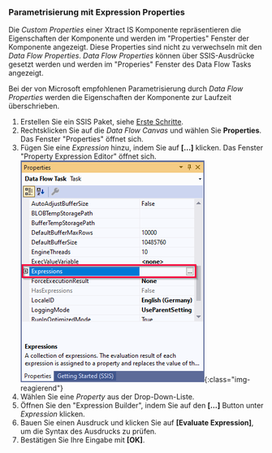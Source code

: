 ### Parametrisierung mit Expression Properties

Die *Custom Properties* einer Xtract IS Komponente repräsentieren die Eigenschaften der Komponente und werden im "Properties" Fenster der Komponente angezeigt.
Diese Properties sind nicht zu verwechseln mit den *Data Flow Properties*. *Data Flow Properties* können über SSIS-Ausdrücke gesetzt werden und werden im "Properies" Fenster des Data Flow Tasks angezeigt.

Bei der von Microsoft empfohlenen Parametrisierung durch *Data Flow Properties* werden die Eigenschaften der Komponente zur Laufzeit überschrieben.

1. Erstellen Sie ein SSIS Paket, siehe [Erste Schritte](../erste-schritte).
2. Rechtsklicken Sie auf die *Data Flow Canvas* und wählen Sie **Properties**. Das Fenster "Properties" öffnet sich.<br>
3. Fügen Sie eine *Expression* hinzu, indem Sie auf **[...]** klicken. Das Fenster "Property Expression Editor" öffnet sich.<br>
![Expressions](/img/content/xis/expressions.png){:class="img-reagierend"}
4. Wählen Sie eine *Property* aus der Drop-Down-Liste. 
5. Öffnen Sie den "Expression Builder", indem Sie auf den **[…]** Button unter *Expression* klicken.
6. Bauen Sie einen Ausdruck und klicken Sie auf **[Evaluate Expression]**, um die Syntax des Ausdrucks zu prüfen.
7. Bestätigen Sie Ihre Eingabe mit **[OK]**.

